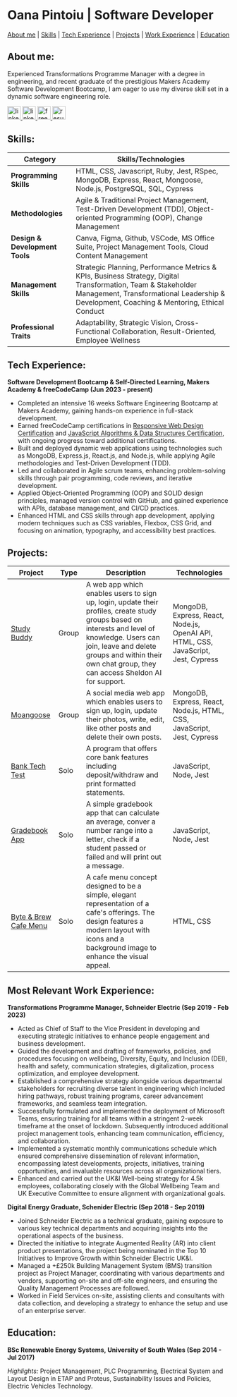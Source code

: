 # Oana Pintoiu | Software Developer

[About me](#about-me) | [Skills](#skills) | [Tech Experience](#tech-experience) | [Projects](#projects) | [Work Experience](#most-relevant-work-experience) | [Education](#education)

## About me:

Experienced Transformations Programme Manager with a degree in engineering, and recent graduate of the prestigious Makers Academy Software Development Bootcamp, I am eager to use my diverse skill set in a dynamic software engineering role.

<div align="left">
  <a href="https://www.linkedin.com/in/oanapintoiu">
    <img src="https://img.shields.io/badge/LinkedIn-blue" width="auto" height="30" alt="linkedin logo"  /> </a>
    <a href="https://github.com/oanapintoiu">
    <img src="https://img.shields.io/badge/GitHub-black" width="auto" height="30" alt="linkedin logo"  /> </a>
      <a href="https://www.freecodecamp.org/opin">
     <img src="https://img.shields.io/badge/freeCodeCamp-navy" width="auto" height="30" alt="freeCodeCamp logo" />  </a>
      <a href="https://drive.google.com/file/d/1zr43xarGTckWUPAcv0LxZB6UaC1S-Iph/view?usp=sharing">
     <img src="https://img.shields.io/badge/Resume-darkgreen" width="auto" height="30" alt="resume" />  </a>
</div>

## Skills:

| Category                       | Skills/Technologies                                                                                                                                                                                        |
| ------------------------------ | ---------------------------------------------------------------------------------------------------------------------------------------------------------------------------------------------------------- |
| **Programming Skills**         | HTML, CSS, Javascript, Ruby, Jest, RSpec, MongoDB, Express, React, Mongoose, Node.js, PostgreSQL, SQL, Cypress                                                                                             |
| **Methodologies**              | Agile & Traditional Project Management, Test-Driven Development (TDD), Object-oriented Programming (OOP), Change Management                                                                                |
| **Design & Development Tools** | Canva, Figma, Github, VSCode, MS Office Suite, Project Management Tools, Cloud Content Management                                                                                                          |
| **Management Skills**          | Strategic Planning, Performance Metrics & KPIs, Business Strategy, Digital Transformation, Team & Stakeholder Management, Transformational Leadership & Development, Coaching & Mentoring, Ethical Conduct |
| **Professional Traits**        | Adaptability, Strategic Vision, Cross-Functional Collaboration, Result-Oriented, Employee Wellness                                                                                                         |

## Tech Experience:

**Software Development Bootcamp & Self-Directed Learning, Makers Academy & freeCodeCamp (Jun 2023 - present)**

- Completed an intensive 16 weeks Software Engineering Bootcamp at Makers Academy, gaining hands-on experience in full-stack development.
- Earned freeCodeCamp certifications in [Responsive Web Design Certification](https://www.freecodecamp.org/certification/opin/responsive-web-design) and [JavaScript Algorithms & Data Structures Certification](), with ongoing progress toward additional certifications.
- Built and deployed dynamic web applications using technologies such as MongoDB, Express.js, React.js, and Node.js, while applying Agile methodologies and Test-Driven Development (TDD).
- Led and collaborated in Agile scrum teams, enhancing problem-solving skills through pair programming, code reviews, and iterative development.
- Applied Object-Oriented Programming (OOP) and SOLID design principles, managed version control with GitHub, and gained experience with APIs, database management, and CI/CD practices.
- Enhanced HTML and CSS skills through app development, applying modern techniques such as CSS variables, Flexbox, CSS Grid, and focusing on animation, typography, and accessibility best practices.

## Projects:

| Project                                                           | Type  | Description                                                                                                                                                                                                                                             | Technologies                                                                       |
| ----------------------------------------------------------------- | ----- | ------------------------------------------------------------------------------------------------------------------------------------------------------------------------------------------------------------------------------------------------------- | ---------------------------------------------------------------------------------- |
| [Study Buddy](https://github.com/oanapintoiu/study_buddy_v2_op)   | Group | A web app which enables users to sign up, login, update their profiles, create study groups based on interests and level of knowledge. Users can join, leave and delete groups and within their own chat group, they can access Sheldon AI for support. | MongoDB, Express, React, Node.js, OpenAI API, HTML, CSS, JavaScript, Jest, Cypress |
| [Moangoose](https://github.com/oanapintoiu/moangoose-mern)        | Group | A social media web app which enables users to sign up, login, update their photos, write, edit, like other posts and delete their own posts.                                                                                                            | MongoDB, Express, React, Node.js, HTML, CSS, JavaScript, Jest, Cypress             |
| [Bank Tech Test](https://github.com/oanapintoiu/bank_tech_test)   | Solo  | A program that offers core bank features including deposit/withdraw and print formatted statements.                                                                                                                                                     | JavaScript, Node, Jest                                                             |
| [Gradebook App](https://github.com/oanapintoiu/gradebook_app)     | Solo  | A simple gradebook app that can calculate an average, conver a number range into a letter, check if a student passed or failed and will print out a message.                                                                                            | JavaScript, Node, Jest                                                             |
| [Byte & Brew Cafe Menu](https://github.com/oanapintoiu/cafe_menu) | Solo  | A cafe menu concept designed to be a simple, elegant representation of a cafe's offerings. The design features a modern layout with icons and a background image to enhance the visual appeal.                                                          | HTML, CSS                                                                          |

## Most Relevant Work Experience:

**Transformations Programme Manager, Schneider Electric (Sep 2019 - Feb 2023)**

- Acted as Chief of Staff to the Vice President in developing and executing strategic initiatives to enhance people engagement and business development.
- Guided the development and drafting of frameworks, policies, and procedures focusing on wellbeing, Diversity, Equity, and Inclusion (DEI), health and safety, communication strategies, digitalization, process optimization, and employee development.
- Established a comprehensive strategy alongside various departmental stakeholders for recruiting diverse talent in engineering which included hiring pathways, robust training programs, career advancement frameworks, and seamless team integration.
- Successfully formulated and implemented the deployment of Microsoft Teams, ensuring training for all teams within a stringent 2-week timeframe at the onset of lockdown. Subsequently introduced additional project management tools, enhancing team communication, efficiency, and collaboration.
- Implemented a systematic monthly communications schedule which ensured comprehensive dissemination of relevant information, encompassing latest developments, projects, initiatives, training opportunities, and invaluable resources across all organizational tiers.
- Enhanced and carried out the UK&I Well-being strategy for 4.5k employees, collaborating closely with the Global Wellbeing Team and UK Executive Committee to ensure alignment with organizational goals.

**Digital Energy Graduate, Schenider Electric (Sep 2018 - Sep 2019)**

- Joined Schneider Electric as a technical graduate, gaining exposure to various key technical departments and acquiring insights into the operational aspects of the business.
- Directed the initiative to integrate Augmented Reality (AR) into client product presentations, the project being nominated in the Top 10 Initiatives to Improve Growth within Schneider Electric UK&I.
- Managed a +£250k Building Management System (BMS) transition project as Project Manager, coordinating with various departments and vendors, supporting on-site and off-site engineers, and ensuring the Quality Management Processes are followed.
- Worked in Field Services on-site, assisting clients and consultants with data collection, and developing a strategy to enhance the setup and use of an enterprise server.

## Education:

**BSc Renewable Energy Systems, University of South Wales (Sep 2014 - Jul 2017)**

_Highlights:_ Project Management, PLC Programming, Electrical System and Layout Design in ETAP and Proteus, Sustainability Issues and Policies, Electric Vehicles Technology.
